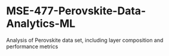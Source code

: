 # MSE-477-Perovskite-Data-Analytics-ML
Analysis of Perovskite data set, including layer composition and performance metrics
